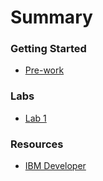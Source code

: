 # Summary

<!-- Rules of SUMMARY.md are here: https://docs.gitbook.com/integrations/github/content-configuration#summary -->
<!-- All headings MUST be THREE hashmarks (###) -->
<!-- Indented bullets (4 spaces) will make the first line be a section -->

### Getting Started

* [Pre-work](pre-work/README.md)

### Labs

* [Lab 1](get-started-with-sonarqube/README.md)

### Resources

* [IBM Developer](https://developer.ibm.com)

